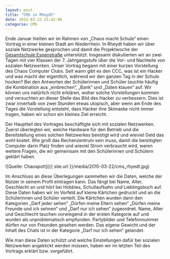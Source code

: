 ```yaml
---
layout: post
title: "CMS in Rheydt"
date: 2015-03-22 23:42:00
categorie: CMS
---
```

Ende Januar hielten wir im Rahmen von „Chaos macht Schule“ einen Vortrag in einer kleinen Stadt am Niederrhein. In Rheydt haben wir über soziale Netzwerke gesprochen und damit die Projektwoche der [Gesamtschule Espenstraße](https://www.espenstrasse.squarespace.com/) unterstützt. Insgesamt diskutierten wir an zwei Tagen mit vier Klassen der 7. Jahrgangstufe über die Vor- und Nachteile von sozialen Netzwerken.
Unser Vortrag begann mit einer kurzen Vorstellung des Chaos Computer Clubs. Seit wann gibt es den CCC, was ist ein Hacker und was macht der eigentlich, während wir den ganzen Tag in der Schule hocken? Bei den Antworten der Schülerinnen und Schüler tauchte häufig die Kombination aus „einbrechen“, „Bank“ und „Daten klauen“ auf. Wir können uns natürlich nicht erklären, woher solche Vorstellungen kommen und versuchten an dieser Stelle das Bild des Hacker zu verbessern. Dies ist zwar innerhalb von zwei Stunden etwas utopisch, aber wenn am Ende des Tages die Vorstellung entsteht, dass Hacker ihre Skimaske nicht immer tragen, haben wir schon ein kleines Ziel erreicht.

Der Hauptteil des Vortrages beschäftigte sich mit sozialen Netzwerken. Zuerst überlegten wir, welche Hardware für den Betrieb und die Bereitstellung eines solchen Netzwerkes benötigt wird und wieviel Geld das wohl kostet. Wie groß das Rechenzentrum sein muss, damit die benötigten Computer darin Platz finden und wieviel Strom verbraucht wird, waren weitere Fragen, die wir gemeinsam mit den Schülerinnen und Schülern geklärt haben.

![Quelle: Chaospott]({{ site.url }}/media/2015-03-22/cms_rhyedt.jpg)

Im Anschluss an diese Überlegungen sammelten wir die Daten, welche der Nutzer in seinem Profil eintragen kann. Das fängt bei Name, Alter, Geschlecht an und hört bei Hobbies, Schullaufbahn und Lieblingsbuch auf. Diese Daten haben wir im Vorfeld auf kleine Kärtchen gedruckt und an die Schülerinnen und Schüler verteilt. Die Kärtchen wurden dann den Kategorien „Darf jeder sehen“ „Dürfen meine Eltern sehen“ „Dürfen meine Freunde und ich sehnen“ und „Darf nur ich sehen“ zugeordnet. Name, Alter und Geschlecht tauchen vorwiegend in der ersten Kategorie auf und wurden als unproblematisch empfunden. Partybilder und Telefonnummer dürfen nur von Freunden gesehen werden. Das eigene Gewicht und der Inhalt des Chats ist in der Kategorie „Darf nur ich sehen“ gelandet.

Wie man diese Daten schützt und welche Einstellungen dafür bei sozialen Netzwerken angeklickt werden müssen, haben wir im letzten Teil des Vortrags erklärt bzw. vorgeführt.